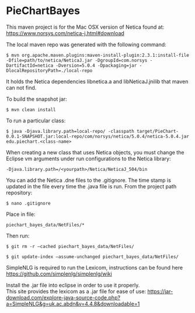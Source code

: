 # PieChartBayes

This maven project is for the Mac OSX version of Netica found at: https://www.norsys.com/netica-j.html#download

The local maven repo was generated with the following command:

```shell
$ mvn org.apache.maven.plugins:maven-install-plugin:2.3.1:install-file -Dfile=path/to/netica/NeticaJ.jar -DgroupId=com.norsys -DartifactId=netica -Dversion=5.0.4 -Dpackaging=jar -DlocalRepositoryPath=./local-repo
```
It holds the Netica dependencies libnetica.a and libNeticaJ.jnilib that maven can not find. 

To build the snapshot jar:

```shell
$ mvn clean install
```

To run a particular class:

```shell
$ java -Djava.library.path=local-repo/ -classpath target/PieChart-0.0.1-SNAPSHOT.jar:local-repo/com/norsys/netica/5.0.4/netica-5.0.4.jar edu.piechart.<class-name>
```


When creating a new class that uses Netica objects, you must change the Eclipse vm arguments under run configurations to the Netica library:
```shell
-Djava.library.path=/<yourpath>/Netica/NeticaJ_504/bin
```

You can add the Netica .dne files to the .gitignore. The time stamp is updated in the file every time the .java file is run. 
From the project path repository:
```shell
$ nano .gitignore
```
Place in file:
```shell
piechart_bayes_data/NetFiles/*
```
Then run:
```shell
$ git rm -r —cached piechart_bayes_data/NetFiles/
```
```shell
$ git update-index —assume-unchanged piechart_bayes_data/NetFiles/
```

SimpleNLG is required to run the Lexicom, instructions can be found here
https://github.com/simplenlg/simplenlg/wiki

Install the .jar file into eclipse in order to use it properly.  
This site provides the lexicom as a .jar file for ease of use:
https://jar-download.com/explore-java-source-code.php?a=SimpleNLG&g=uk.ac.abdn&v=4.4.8&downloadable=1

